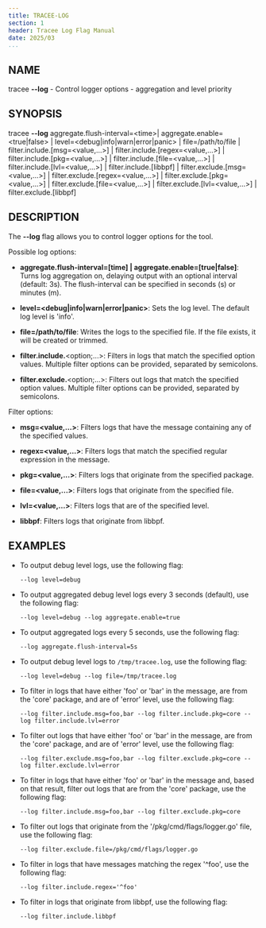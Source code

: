 ```yaml
---
title: TRACEE-LOG
section: 1
header: Tracee Log Flag Manual
date: 2025/03
...
```


## NAME

tracee **\-\-log** - Control logger options - aggregation and level priority

## SYNOPSIS

tracee **\-\-log** aggregate.flush-interval=<time\>| aggregate.enable=<true|false\> | level=<debug|info|warn|error|panic\> | file=/path/to/file | filter.include.[msg=<value,...\>] | filter.include.[regex=<value,...\>] | filter.include.[pkg=<value,...\>] | filter.include.[file=<value,...\>] | filter.include.[lvl=<value,...\>] | filter.include.[libbpf] | filter.exclude.[msg=<value,...\>] | filter.exclude.[regex=<value,...\>] | filter.exclude.[pkg=<value,...\>] | filter.exclude.[file=<value,...\>] | filter.exclude.[lvl=<value,...\>] | filter.exclude.[libbpf]


## DESCRIPTION

The **\-\-log** flag allows you to control logger options for the tool.

Possible log options:

- **aggregate.flush-interval=[time] | aggregate.enable=[true|false]**: Turns log aggregation on, delaying output with an optional interval (default: 3s). The flush-interval can be specified in seconds (s) or minutes (m).

- **level=<debug|info|warn|error|panic\>**: Sets the log level. The default log level is 'info'.

- **file=/path/to/file**: Writes the logs to the specified file. If the file exists, it will be created or trimmed.

- **filter.include.**<option;...\>: Filters in logs that match the specified option values. Multiple filter options can be provided, separated by semicolons.

- **filter.exclude.**<option;...\>: Filters out logs that match the specified option values. Multiple filter options can be provided, separated by semicolons.

Filter options:

- **msg=<value,...\>**: Filters logs that have the message containing any of the specified values.

- **regex=<value,...\>**: Filters logs that match the specified regular expression in the message.

- **pkg=<value,...\>**: Filters logs that originate from the specified package.

- **file=<value,...\>**: Filters logs that originate from the specified file.

- **lvl=<value,...\>**: Filters logs that are of the specified level.

- **libbpf**: Filters logs that originate from libbpf.

## EXAMPLES

- To output debug level logs, use the following flag:

  ```console
  --log level=debug
  ```

- To output aggregated debug level logs every 3 seconds (default), use the following flag:

  ```console
  --log level=debug --log aggregate.enable=true
  ```

- To output aggregated logs every 5 seconds, use the following flag:

  ```console
  --log aggregate.flush-interval=5s
  ```

- To output debug level logs to `/tmp/tracee.log`, use the following flag:

  ```console
  --log level=debug --log file=/tmp/tracee.log
  ```

- To filter in logs that have either 'foo' or 'bar' in the message, are from the 'core' package, and are of 'error' level, use the following flag:

  ```console
  --log filter.include.msg=foo,bar --log filter.include.pkg=core --log filter.include.lvl=error
  ```

- To filter out logs that have either 'foo' or 'bar' in the message, are from the 'core' package, and are of 'error' level, use the following flag:

  ```console
  --log filter.exclude.msg=foo,bar --log filter.exclude.pkg=core --log filter.exclude.lvl=error
  ```

- To filter in logs that have either 'foo' or 'bar' in the message and, based on that result, filter out logs that are from the 'core' package, use the following flag:

  ```console
  --log filter.include.msg=foo,bar --log filter.exclude.pkg=core
  ```

- To filter out logs that originate from the '/pkg/cmd/flags/logger.go' file, use the following flag:

  ```console
  --log filter.exclude.file=/pkg/cmd/flags/logger.go
  ```

- To filter in logs that have messages matching the regex '^foo', use the following flag:

  ```console
  --log filter.include.regex='^foo'
  ```

- To filter in logs that originate from libbpf, use the following flag:

  ```console
  --log filter.include.libbpf
  ```
